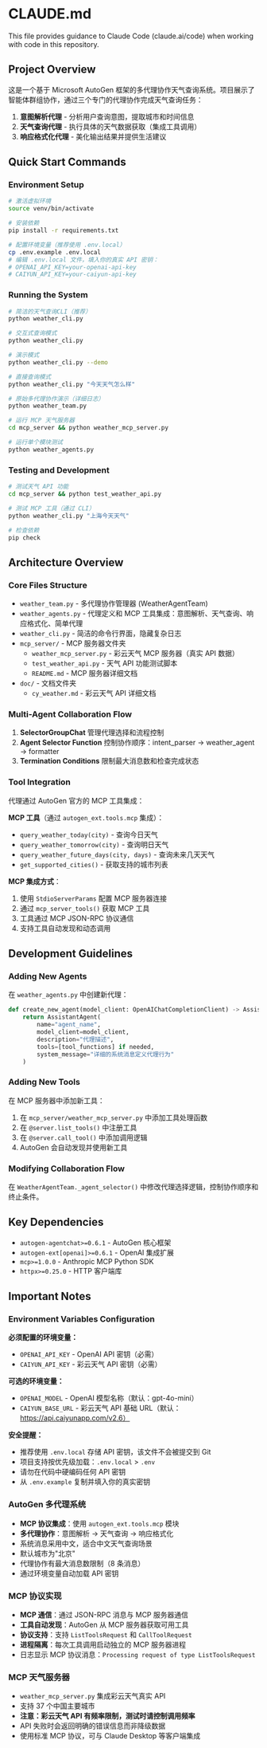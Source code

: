 # CLAUDE.md

This file provides guidance to Claude Code (claude.ai/code) when working with code in this repository.

## Project Overview

这是一个基于 Microsoft AutoGen 框架的多代理协作天气查询系统。项目展示了智能体群组协作，通过三个专门的代理协作完成天气查询任务：

1. **意图解析代理** - 分析用户查询意图，提取城市和时间信息
2. **天气查询代理** - 执行具体的天气数据获取（集成工具调用）
3. **响应格式化代理** - 美化输出结果并提供生活建议

## Quick Start Commands

### Environment Setup

```bash
# 激活虚拟环境
source venv/bin/activate

# 安装依赖
pip install -r requirements.txt

# 配置环境变量（推荐使用 .env.local）
cp .env.example .env.local
# 编辑 .env.local 文件，填入你的真实 API 密钥：
# OPENAI_API_KEY=your-openai-api-key
# CAIYUN_API_KEY=your-caiyun-api-key
```

### Running the System

```bash
# 简洁的天气查询CLI（推荐）
python weather_cli.py

# 交互式查询模式
python weather_cli.py

# 演示模式
python weather_cli.py --demo

# 直接查询模式
python weather_cli.py "今天天气怎么样"

# 原始多代理协作演示（详细日志）
python weather_team.py

# 运行 MCP 天气服务器
cd mcp_server && python weather_mcp_server.py

# 运行单个模块测试
python weather_agents.py
```

### Testing and Development

```bash
# 测试天气 API 功能
cd mcp_server && python test_weather_api.py

# 测试 MCP 工具（通过 CLI）
python weather_cli.py "上海今天天气"

# 检查依赖
pip check
```

## Architecture Overview

### Core Files Structure

- `weather_team.py` - 多代理协作管理器 (WeatherAgentTeam)
- `weather_agents.py` - 代理定义和 MCP 工具集成：意图解析、天气查询、响应格式化、简单代理
- `weather_cli.py` - 简洁的命令行界面，隐藏复杂日志
- `mcp_server/` - MCP 服务器文件夹
  - `weather_mcp_server.py` - 彩云天气 MCP 服务器（真实 API 数据）
  - `test_weather_api.py` - 天气 API 功能测试脚本
  - `README.md` - MCP 服务器详细文档
- `doc/` - 文档文件夹
  - `cy_weather.md` - 彩云天气 API 详细文档

### Multi-Agent Collaboration Flow

1. **SelectorGroupChat** 管理代理选择和流程控制
2. **Agent Selector Function** 控制协作顺序：intent_parser → weather_agent → formatter
3. **Termination Conditions** 限制最大消息数和检查完成状态

### Tool Integration

代理通过 AutoGen 官方的 MCP 工具集成：

**MCP 工具**（通过 `autogen_ext.tools.mcp` 集成）：

- `query_weather_today(city)` - 查询今日天气
- `query_weather_tomorrow(city)` - 查询明日天气
- `query_weather_future_days(city, days)` - 查询未来几天天气
- `get_supported_cities()` - 获取支持的城市列表

**MCP 集成方式**：

1. 使用 `StdioServerParams` 配置 MCP 服务器连接
2. 通过 `mcp_server_tools()` 获取 MCP 工具
3. 工具通过 MCP JSON-RPC 协议通信
4. 支持工具自动发现和动态调用

## Development Guidelines

### Adding New Agents

在 `weather_agents.py` 中创建新代理：

```python
def create_new_agent(model_client: OpenAIChatCompletionClient) -> AssistantAgent:
    return AssistantAgent(
        name="agent_name",
        model_client=model_client,
        description="代理描述",
        tools=[tool_functions] if needed,
        system_message="详细的系统消息定义代理行为"
    )
```

### Adding New Tools

在 MCP 服务器中添加新工具：

1. 在 `mcp_server/weather_mcp_server.py` 中添加工具处理函数
2. 在 `@server.list_tools()` 中注册工具
3. 在 `@server.call_tool()` 中添加调用逻辑
4. AutoGen 会自动发现并使用新工具

### Modifying Collaboration Flow

在 `WeatherAgentTeam._agent_selector()` 中修改代理选择逻辑，控制协作顺序和终止条件。

## Key Dependencies

- `autogen-agentchat>=0.6.1` - AutoGen 核心框架
- `autogen-ext[openai]>=0.6.1` - OpenAI 集成扩展
- `mcp>=1.0.0` - Anthropic MCP Python SDK
- `httpx>=0.25.0` - HTTP 客户端库

## Important Notes

### Environment Variables Configuration

**必须配置的环境变量：**

- `OPENAI_API_KEY` - OpenAI API 密钥（必需）
- `CAIYUN_API_KEY` - 彩云天气 API 密钥（必需）

**可选的环境变量：**

- `OPENAI_MODEL` - OpenAI 模型名称（默认：gpt-4o-mini）
- `CAIYUN_BASE_URL` - 彩云天气 API 基础 URL（默认：<https://api.caiyunapp.com/v2.6）>

**安全提醒：**

- 推荐使用 `.env.local` 存储 API 密钥，该文件不会被提交到 Git
- 项目支持按优先级加载：`.env.local` > `.env`
- 请勿在代码中硬编码任何 API 密钥
- 从 `.env.example` 复制并填入你的真实密钥

### AutoGen 多代理系统

- **MCP 协议集成**：使用 `autogen_ext.tools.mcp` 模块
- **多代理协作**：意图解析 → 天气查询 → 响应格式化
- 系统消息采用中文，适合中文天气查询场景
- 默认城市为"北京"
- 代理协作有最大消息数限制（8 条消息）
- 通过环境变量自动加载 API 密钥

### MCP 协议实现

- **MCP 通信**：通过 JSON-RPC 消息与 MCP 服务器通信
- **工具自动发现**：AutoGen 从 MCP 服务器获取可用工具
- **协议支持**：支持 `ListToolsRequest` 和 `CallToolRequest`
- **进程隔离**：每次工具调用启动独立的 MCP 服务器进程
- 日志显示 MCP 协议消息：`Processing request of type ListToolsRequest`

### MCP 天气服务器

- `weather_mcp_server.py` 集成彩云天气真实 API
- 支持 37 个中国主要城市
- **注意：彩云天气 API 有频率限制，测试时请控制调用频率**
- API 失败时会返回明确的错误信息而非降级数据
- 使用标准 MCP 协议，可与 Claude Desktop 等客户端集成
